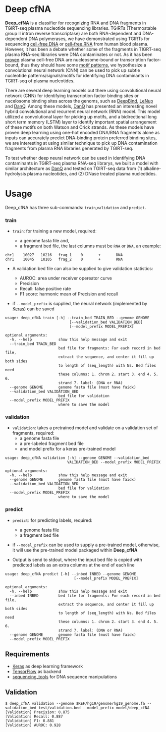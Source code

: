 # Deep cfNA #

**Deep_cfNA** is a classifier for recognizing RNA and DNA fragments in TGIRT-seq plasma nucleotide sequencing libraries. TGIRTs (Thermostable group II intron reverse transcriptase) are both RNA-dependent and DNA-dependent DNA polymerases, we have demonstrated using TGIRTs for sequencing [cell-free DNA](https://www.nature.com/articles/s41598-017-09064-w) or [cell-free RNA](https://www.ncbi.nlm.nih.gov/pubmed/26554030) from human blood plasma. However, it has been a debate whether some of the fragments in TIGRT-seq plasma RNA-seq libraries were DNA contaminates or not. As it has been [proven](https://www.ncbi.nlm.nih.gov/pubmed/26771485) plasma cell-free DNA are nucleosome-bound or transcription factor-bound, thus they should have some [motif patterns](https://academic.oup.com/bioinformatics/article/34/10/1705/4796955), we hypothesize a convolutional neural network (CNN) can be used to pick up subtle nucleotide patterns/signals/motifs for identifying DNA contaminants in TGIRT-seq of plasma nucleotides. 

There are several deep learning models out there using convolutional neural network (CNN) for identifying transcription factor binding sites or nucelosome binding sites across the genoms, such as [DeepBind](https://www.nature.com/articles/nbt.3300), [LeNup](https://academic.oup.com/bioinformatics/article/34/10/1705/479695) and [DanQ](https://www.ncbi.nlm.nih.gov/pubmed/27084946). Among these models, [DanQ](https://www.ncbi.nlm.nih.gov/pubmed/27084946) has presented an interesting novel hybrid convolutional and recurrent neural network (RNN) model. This model utilized a convolutional layer for picking up motifs, and a bidirectional long short term memory (LSTM) layer to identify important spatial arrangement of these motifs on both Watson and Crick strands. As these models have proven deep learning using one-hot encoded DNA/RNA fragments alone as inputs can accurately predict DNA-binding protein preferred binding sites, we are interesting at using similar technique to pick up DNA contamination fragments from plasma RNA libraries generated by TGIRT-seq.

To test whether deep neural network can be used in identifying DNA contaminants in TGIRT-seq plasma RNA-seq librarys, we built a model with similar architecture as [DanQ](https://github.com/uci-cbcl/DanQ/blob/master/DanQ_train.py) and tested on TGIRT-seq data from (1) alkaline-hydrolysis plasma nucleotides, and (2) DNase treated plasma nucleotides.


# Usage #

Deep_cfNA has three sub-commands: ```train```,```validation``` and ```predict```. 

### train  ###

* ```train```: for training a new model, required: 

    * a genome fasta file and, 
    * a fragment bed file, the last columns must be ```RNA``` or ```DNA```, an example:
```
chr1    10027   10216   frag_1    0       +       DNA
chr1    10045   10105   frag_2    0       +       RNA
```

* A validation bed file can also be supplied to give validation statistics: 
    * AUROC: area under receiver opereator curve  
    * Precision
    * Recall: false positive rate
    * F1 score: harmonic mean of Precision and recall

* if ```--model_prefix``` is supplied, the neural network (implemented by [Keras](https://keras.io/)) can be saved


```
usage: deep_cfNA train [-h] --train_bed TRAIN_BED --genome GENOME
                             [--validation_bed VALIDATION_BED]
                             [--model_prefix MODEL_PREFIX]

optional arguments:
  -h, --help            show this help message and exit
  --train_bed TRAIN_BED
                        bed file for fragments: For each record in bed file,
                        extract the sequence, and center it fill up both sides
                        to length of (seq_length) with Ns. Bed files need
                        these columns: 1. chrom 2. start 3. end 4. 5. 6.
                        strand 7. label: (DNA or RNA)
  --genome GENOME       genome fasta file (must have faidx)
  --validation_bed VALIDATION_BED
                        bed file for validation
  --model_prefix MODEL_PREFIX
                        where to save the model
```

### validation ###

* ```validation```: takes a pretrained model and validate on a validation set of fragments, required:
    * a genome fasta file
    * a pre-labeled fragment bed file
    * and model prefix for a keras pre-trained model

```
usage: deep_cfNA validation [-h] --genome GENOME --validation_bed
                            VALIDATION_BED --model_prefix MODEL_PREFIX

optional arguments:
  -h, --help            show this help message and exit
  --genome GENOME       genome fasta file (must have faidx)
  --validation_bed VALIDATION_BED
                        bed file for validation
  --model_prefix MODEL_PREFIX
                        where to save the model
```

### predict ###

* ```predict```: for predicting labels, required:
    * a genome fasta file
    * a fragment bed file

* if ```--model_prefix``` can be used to supply a pre-trained model, otherwise, it will use the pre-trained model packaged within **Deep_cfNA**

* Output is send to stdout, where the input bed file is copied with predicted labels as an extra columns at the end of each line


```
usage: deep_cfNA predict [-h] --inbed INBED --genome GENOME
                               [--model_prefix MODEL_PREFIX]

optional arguments:
  -h, --help            show this help message and exit
  --inbed INBED         bed file for fragments: For each record in bed file,
                        extract the sequence, and center it fill up both sides
                        to length of (seq_length) with Ns. Bed files need
                        these columns: 1. chrom 2. start 3. end 4. 5. 6.
                        strand 7. label: (DNA or RNA)
  --genome GENOME       genome fasta file (must have faidx)
  --model_prefix MODEL_PREFIX
```


## Requirements ##
* [Keras](https://keras.io/) as deep learning framework
* [TensorFlow](https://www.tensorflow.org/) as backend
* [sequencing_tools](https://github.com/wckdouglas/sequencing_tools) for DNA sequence manipulations

## Validation ##
```
$ deep_cfNA validation --genome $REF/hg19/genome/hg19_genome.fa --validation_bed test/validation.bed --model_prefix model/deep_cfNA
[Validation] Precision: 0.875
[Validation] Recall: 0.887
[Validation] F1: 0.881
[Validation] AUROC: 0.928
```
